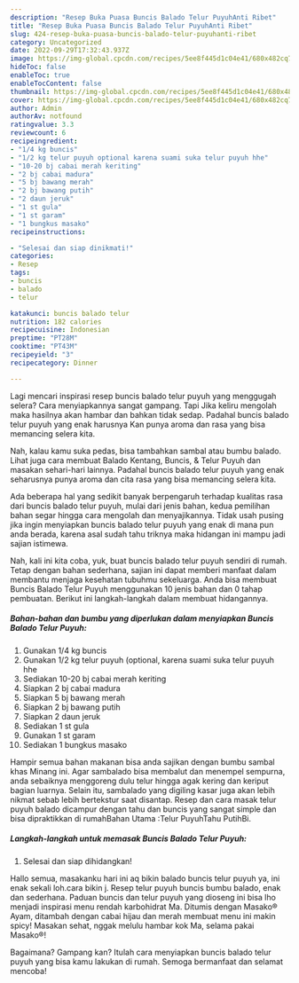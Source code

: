 ```yaml
---
description: "Resep Buka Puasa Buncis Balado Telur PuyuhAnti Ribet"
title: "Resep Buka Puasa Buncis Balado Telur PuyuhAnti Ribet"
slug: 424-resep-buka-puasa-buncis-balado-telur-puyuhanti-ribet
category: Uncategorized
date: 2022-09-29T17:32:43.937Z
image: https://img-global.cpcdn.com/recipes/5ee8f445d1c04e41/680x482cq70/buncis-balado-telur-puyuh-foto-resep-utama.jpg
hideToc: false
enableToc: true
enableTocContent: false
thumbnail: https://img-global.cpcdn.com/recipes/5ee8f445d1c04e41/680x482cq70/buncis-balado-telur-puyuh-foto-resep-utama.jpg
cover: https://img-global.cpcdn.com/recipes/5ee8f445d1c04e41/680x482cq70/buncis-balado-telur-puyuh-foto-resep-utama.jpg
author: Admin
authorAv: notfound
ratingvalue: 3.3
reviewcount: 6
recipeingredient:
- "1/4 kg buncis"
- "1/2 kg telur puyuh optional karena suami suka telur puyuh hhe"
- "10-20 bj cabai merah keriting"
- "2 bj cabai madura"
- "5 bj bawang merah"
- "2 bj bawang putih"
- "2 daun jeruk"
- "1 st gula"
- "1 st garam"
- "1 bungkus masako"
recipeinstructions:

- "Selesai dan siap dinikmati!"
categories:
- Resep
tags:
- buncis
- balado
- telur

katakunci: buncis balado telur 
nutrition: 182 calories
recipecuisine: Indonesian
preptime: "PT28M"
cooktime: "PT43M"
recipeyield: "3"
recipecategory: Dinner

---
```



Lagi mencari inspirasi resep buncis balado telur puyuh yang menggugah selera? Cara menyiapkannya sangat gampang. Tapi Jika keliru mengolah maka hasilnya akan hambar dan bahkan tidak sedap. Padahal buncis balado telur puyuh yang enak harusnya Kan punya aroma dan rasa yang bisa memancing selera kita.


Nah, kalau kamu suka pedas, bisa tambahkan sambal atau bumbu balado. Lihat juga cara membuat Balado Kentang, Buncis, &amp; Telur Puyuh dan masakan sehari-hari lainnya. Padahal buncis balado telur puyuh yang enak seharusnya punya aroma dan cita rasa yang bisa memancing selera kita.

Ada beberapa hal yang sedikit banyak berpengaruh terhadap kualitas rasa dari buncis balado telur puyuh, mulai dari jenis bahan, kedua pemilihan bahan segar hingga cara mengolah dan menyajikannya. Tidak usah pusing jika ingin menyiapkan buncis balado telur puyuh yang enak di mana pun anda berada, karena asal sudah tahu triknya maka hidangan ini mampu jadi sajian istimewa.


Nah, kali ini kita coba, yuk, buat buncis balado telur puyuh sendiri di rumah. Tetap dengan bahan sederhana, sajian ini dapat memberi manfaat dalam membantu menjaga kesehatan tubuhmu sekeluarga. Anda bisa membuat Buncis Balado Telur Puyuh menggunakan 10 jenis bahan dan 0 tahap pembuatan. Berikut ini langkah-langkah dalam membuat hidangannya.

<!--inarticleads1-->

##### Bahan-bahan dan bumbu yang diperlukan dalam menyiapkan Buncis Balado Telur Puyuh:

1. Gunakan 1/4 kg buncis
1. Gunakan 1/2 kg telur puyuh (optional, karena suami suka telur puyuh hhe
1. Sediakan 10-20 bj cabai merah keriting
1. Siapkan 2 bj cabai madura
1. Siapkan 5 bj bawang merah
1. Siapkan 2 bj bawang putih
1. Siapkan 2 daun jeruk
1. Sediakan 1 st gula
1. Gunakan 1 st garam
1. Sediakan 1 bungkus masako


Hampir semua bahan makanan bisa anda sajikan dengan bumbu sambal khas Minang ini. Agar sambalado bisa membalut dan menempel sempurna, anda sebaiknya menggoreng dulu telur hingga agak kering dan keriput bagian luarnya. Selain itu, sambalado yang digiling kasar juga akan lebih nikmat sebab lebih bertekstur saat disantap. Resep dan cara masak telur puyuh balado dicampur dengan tahu dan buncis yang sangat simple dan bisa dipraktikkan di rumahBahan Utama :Telur PuyuhTahu PutihBi. 

<!--inarticleads2-->

##### Langkah-langkah untuk memasak Buncis Balado Telur Puyuh:


1. Selesai dan siap dihidangkan!

Hallo semua, masakanku hari ini aq bikin balado buncis telur puyuh ya, ini enak sekali loh.cara bikin j. Resep telur puyuh buncis bumbu balado, enak dan sederhana. Paduan buncis dan telur puyuh yang dioseng ini bisa lho menjadi inspirasi menu rendah karbohidrat Ma. Ditumis dengan Masako® Ayam, ditambah dengan cabai hijau dan merah membuat menu ini makin spicy! Masakan sehat, nggak melulu hambar kok Ma, selama pakai Masako®! 

Bagaimana? Gampang kan? Itulah cara menyiapkan buncis balado telur puyuh yang bisa kamu lakukan di rumah. Semoga bermanfaat dan selamat mencoba!
